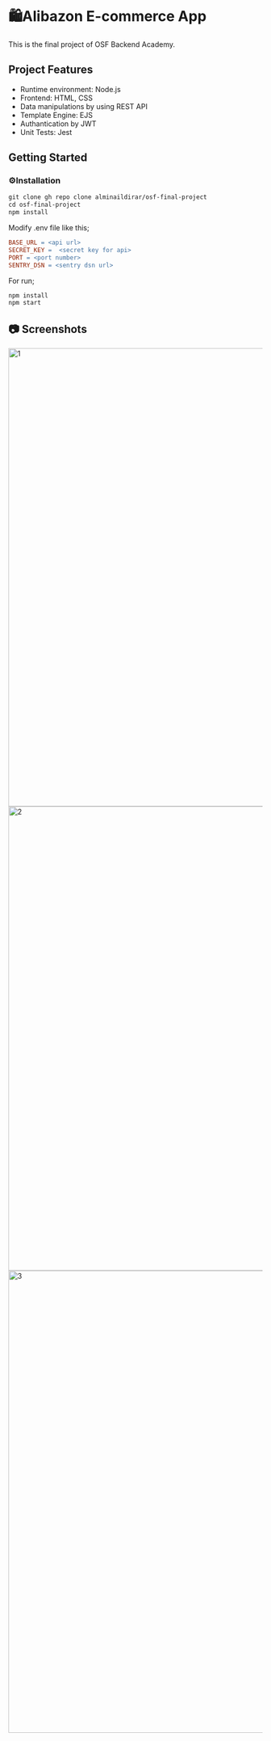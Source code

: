 # **🛍️Alibazon E-commerce App**

This is the final project of OSF Backend Academy.

## **Project Features**

- Runtime environment: Node.js
- Frontend: HTML, CSS
- Data manipulations by using REST API
- Template Engine: EJS
- Authantication by JWT
- Unit Tests: Jest

## Getting Started

### ⚙️**Installation**

```makefile
git clone gh repo clone alminaildirar/osf-final-project
cd osf-final-project
npm install

```
Modify .env file like this;
```makefile
BASE_URL = <api url>
SECRET_KEY =  <secret key for api>
PORT = <port number>
SENTRY_DSN = <sentry dsn url>
```

For run;

 ```makefile
npm install
npm start
```

## 📷 Screenshots

<img width="907" alt="1" src="https://user-images.githubusercontent.com/55828986/170892970-022024ab-b986-40c3-bbad-d8fcbded2310.png">

<img width="919" alt="2" src="https://user-images.githubusercontent.com/55828986/170892976-80b9ccc3-313b-4276-b617-b9f105fe8b02.png">

<img width="915" alt="3" src="https://user-images.githubusercontent.com/55828986/170892977-fc124312-c1db-4895-9eb0-2f581bc2bba2.png">

